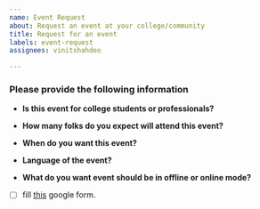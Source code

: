 ```yaml
---
name: Event Request
about: Request an event at your college/community
title: Request for an event
labels: event-request
assignees: vinitshahdeo

---
```


### Please provide the following information

- **Is this event for college students or professionals?** <Add details>

- **How many folks do you expect will attend this event?** <Add expected number>

- **When do you want this event?** <Add date>

- **Language of the event?** <Add language>

- **What do you want event should be in offline or online mode?** <Add mode>

- [ ] fill [this](https://forms.gle/7FQtAnFVJESSFXJ3A) google form.
